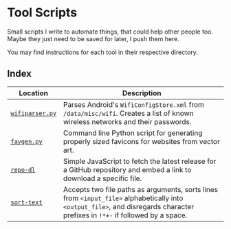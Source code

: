 # Tool Scripts

Small scripts I write to automate things, that could help other people too. Maybe they just need to be saved for later, I push them here.

You may find instructions for each tool in their respective directory.

## Index

| Location | Description |
| -------- | ----------- |
| [`wifiparser.py`](wifiparser.py) | Parses Android's `WifiConfigStore.xml` from `/data/misc/wifi`. Creates a list of known wireless networks and their passwords. |
| [`favgen.py`](favgen) | Command line Python script for generating properly sized favicons for websites from vector art. |
| [`repo-dl`](repo-dl) | Simple JavaScript to fetch the latest release for a GitHub repository and embed a link to download a specific file. |
| [`sort-text`](sort-text) | Accepts two file paths as arguments, sorts lines from `<input_file>` alphabetically into `<output_file>`, and disregards character prefixes in `!*+-` if followed by a space. |
